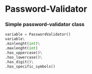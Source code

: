 # Password-Validator
### Simple password-validator class

```python
variable = PasswordValidator()
variable\
.minlenght(int)\
.maxlenght(int)
.has_uppercase()\
.has_lowercase()\
.has_digit()\
.has_specific_symbols()
```
